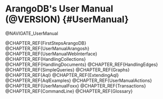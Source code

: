 ArangoDB's User Manual (@VERSION) {#UserManual}
===============================================

@NAVIGATE_UserManual

@CHAPTER_REF{FirstStepsArangoDB}
@CHAPTER_REF{UserManualArangosh}
@CHAPTER_REF{UserManualWebInterface}
@CHAPTER_REF{HandlingCollections}
@CHAPTER_REF{HandlingDocuments}
@CHAPTER_REF{HandlingEdges}
@CHAPTER_REF{SimpleQueries}
@CHAPTER_REF{Graphs}
@CHAPTER_REF{Aql}
@CHAPTER_REF{ExtendingAql}
@CHAPTER_REF{AqlExamples}
@CHAPTER_REF{UserManualActions}
@CHAPTER_REF{UserManualFoxx}
@CHAPTER_REF{Transactions}
@CHAPTER_REF{CommandLine}
@CHAPTER_REF{Glossary}

